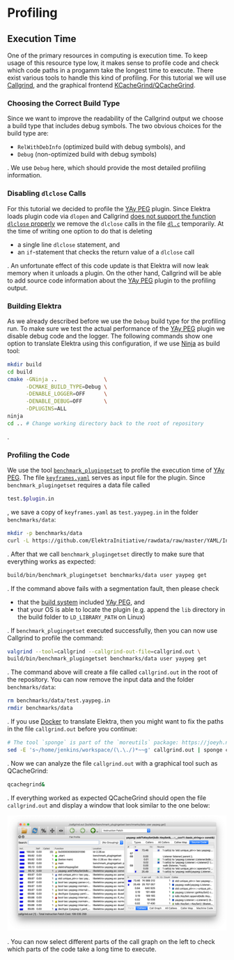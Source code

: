 # Profiling

## Execution Time

One of the primary resources in computing is execution time. To keep usage of this resource type low, it makes sense to profile code and check which code paths in a progamm take the longest time to execute. There exist various tools to handle this kind of profiling. For this tutorial we will use [Callgrind](http://valgrind.org/docs/manual/cl-manual.html), and the graphical frontend [KCacheGrind/QCacheGrind](https://kcachegrind.github.io/html/Home.html).

### Choosing the Correct Build Type

Since we want to improve the readability of the Callgrind output we choose a build type that includes debug symbols. The two obvious choices for the build type are:

- `RelWithDebInfo` (optimized build with debug symbols), and
- `Debug` (non-optimized build with debug symbols)

. We use `Debug` here, which should provide the most detailed profiling information.

### Disabling `dlclose` Calls

For this tutorial we decided to profile the [YAy PEG][] plugin. Since Elektra loads plugin code via `dlopen` and Callgrind [does not support the function `dlclose` properly](https://stackoverflow.com/questions/16719395) we remove the `dlclose` calls in the file [`dl.c`](../../src/libs/loader/dl.c) temporarily. At the time of writing one option to do that is deleting

- a single line `dlclose` statement, and
- an `if`-statement that checks the return value of a `dlclose` call

. An unfortunate effect of this code update is that Elektra will now leak memory when it unloads a plugin. On the other hand, Callgrind will be able to add source code information about the [YAy PEG][] plugin to the profiling output.

[yay peg]: ../../src/plugins/yaypeg/README.md

### Building Elektra

As we already described before we use the `Debug` build type for the profiling run. To make sure we test the actual performance of the [YAy PEG][] plugin we disable debug code and the logger. The following commands show one option to translate Elektra using this configuration, if we use [Ninja](https://ninja-build.org) as build tool:

```sh
mkdir build
cd build
cmake -GNinja ..               \
      -DCMAKE_BUILD_TYPE=Debug \
      -DENABLE_LOGGER=OFF      \
      -DENABLE_DEBUG=OFF       \
      -DPLUGINS=ALL
ninja
cd .. # Change working directory back to the root of repository
```

.

### Profiling the Code

We use the tool [`benchmark_plugingetset`](../../benchmarks/README.md) to profile the execution time of [YAy PEG][]. The file [`keyframes.yaml`](https://github.com/ElektraInitiative/rawdata/blob/master/YAML/Input/keyframes.yaml) serves as input file for the plugin. Since `benchmark_plugingetset` requires a data file called

```sh
test.$plugin.in
```

, we save a copy of `keyframes.yaml` as `test.yaypeg.in` in the folder `benchmarks/data`:

```sh
mkdir -p benchmarks/data
curl -L https://github.com/ElektraInitiative/rawdata/raw/master/YAML/Input/keyframes.yaml -o benchmarks/data/test.yaypeg.in
```

. After that we call `benchmark_plugingetset` directly to make sure that everything works as expected:

```sh
build/bin/benchmark_plugingetset benchmarks/data user yaypeg get
```

. If the command above fails with a segmentation fault, then please check

- that the [build system](../COMPILE.md) included [YAy PEG][], and
- that your OS is able to locate the plugin (e.g. append the `lib` directory in the build folder to `LD_LIBRARY_PATH` on Linux)

. If `benchmark_plugingetset` executed successfully, then you can now use Callgrind to profile the command:

```sh
valgrind --tool=callgrind --callgrind-out-file=callgrind.out \
build/bin/benchmark_plugingetset benchmarks/data user yaypeg get
```

. The command above will create a file called `callgrind.out` in the root of the repository. You can now remove the input data and the folder `benchmarks/data`:

```sh
rm benchmarks/data/test.yaypeg.in
rmdir benchmarks/data
```

. If you use [Docker](../../scripts/docker/README.md) to translate Elektra, then you might want to fix the paths in the file `callgrind.out` before you continue:

```sh
# The tool `sponge` is part of the `moreutils` package: https://joeyh.name/code/moreutils
sed -E 's~/home/jenkins/workspace/(\.\./)*~~g' callgrind.out | sponge callgrind.out
```

. Now we can analyze the file `callgrind.out` with a graphical tool such as QCacheGrind:

```sh
qcachegrind&
```

. If everything worked as expected QCacheGrind should open the file `callgrind.out` and display a window that look similar to the one below:

![QCacheGrind](../images/qcachegrind.png)

. You can now select different parts of the call graph on the left to check which parts of the code take a long time to execute.

